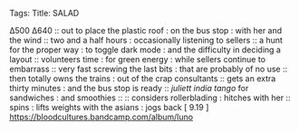 Tags: 
Title: SALAD  
  
∆500 ∆640 :: out to place the plastic roof : on the bus stop : with her and the wind :: two and a half hours : occasionally listening to sellers :: a hunt for the proper way : to toggle dark mode : and the difficulty in deciding a layout :: volunteers time : for green energy : while sellers continue to embarrass :: very fast screwing the last bits : that are  probably of no use :: then totally owns the trains : out of the crap consultants :: gets an extra thirty minutes : and the bus stop is ready :: _juliett india tango_ for sandwiches : and smoothies :: :: considers rollerblading : hitches with her :: spins : lifts weights with the asians : jogs back 
[ 9.19 ]
<https://bloodcultures.bandcamp.com/album/luno>  
